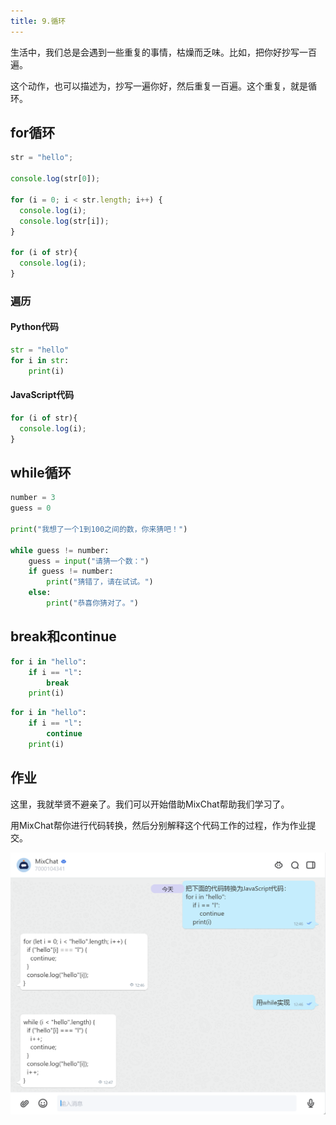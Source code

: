 ```yaml
---
title: 9.循环
---
```


生活中，我们总是会遇到一些重复的事情，枯燥而乏味。比如，把你好抄写一百遍。

这个动作，也可以描述为，抄写一遍你好，然后重复一百遍。这个重复，就是循环。



## for循环

```js
str = "hello";

console.log(str[0]);

for (i = 0; i < str.length; i++) {
  console.log(i);
  console.log(str[i]);
}

for (i of str){
  console.log(i);
}
```



### 遍历

#### Python代码

```py
str = "hello"
for i in str:
    print(i)
```

#### JavaScript代码

```js
for (i of str){
  console.log(i);
}
```



## while循环

```python
number = 3
guess = 0

print("我想了一个1到100之间的数，你来猜吧！")

while guess != number:
    guess = input("请猜一个数：")
    if guess != number:
        print("猜错了，请在试试。")
    else:
        print("恭喜你猜对了。")
```



## break和continue

```python
for i in "hello":
    if i == "l":
        break
    print(i)
```

```python
for i in "hello":
    if i == "l":
        continue
    print(i)
```



## 作业

这里，我就举贤不避亲了。我们可以开始借助MixChat帮助我们学习了。

用MixChat帮你进行代码转换，然后分别解释这个代码工作的过程，作为作业提交。

![image-20230319124858342](https://raw.githubusercontent.com/vwumumu/images/master/image-20230319124858342.png)
